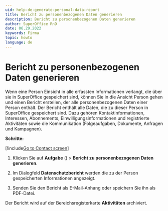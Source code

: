 ```yaml
---
uid: help-de-generate-personal-data-report
title: Bericht zu personenbezogenen Daten generieren
description: Bericht zu personenbezogenen Daten generieren
author: SuperOffice RnD
date: 06.29.2022
keywords: Firma
topic: howto
language: de
---
```


# Bericht zu personenbezogenen Daten generieren

Wenn eine Person Einsicht in alle erfassten Informationen verlangt, die über sie in SuperOffice gespeichert sind, können Sie in die Ansicht Person gehen und einen Bericht erstellen, der alle personenbezogenen Daten einer Person enthält. Der Bericht enthält alle Daten, die zu dieser Person in SuperOffice gespeichert sind. Dazu gehören Kontaktinformationen, Interessen, Abonnements, Einwilligungsinformationen und registrierte Aktivitäten sowie die Kommunikation (Folgeaufgaben, Dokumente, Anfragen und Kampagnen).

**Schritte:**

[!include[Go to Contact screen](../../../learn/includes/goto-contact.md)]

1. Klicken Sie auf **Aufgabe** (<i class="ph ph-dots-three-circle-vertical" aria-label="Task menu"></i>) > **Bericht zu personenbezogenen Daten generieren**.

1. Im Dialogfeld **Datenschutzbericht** werden die zu der Person gespeicherten Informationen angezeigt.

1. Senden Sie den Bericht als E-Mail-Anhang oder speichern Sie ihn als PDF-Datei.

Der Bericht wird auf der Bereichsregisterkarte **Aktivitäten** archiviert.
